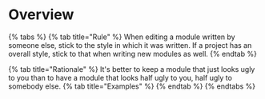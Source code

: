 # Overview


{% tabs %} {% tab title="Rule" %}
When editing a module written by someone else, stick to the style in which it was written. If a project has an overall style, stick to that when writing new modules as well.
{% endtab %}

{% tab title="Rationale" %}
It's better to keep a module that just looks ugly to you than to have a module that looks half ugly to you, half ugly to somebody else.
{% tab title="Examples" %}
{% endtab %} {% endtabs %}
